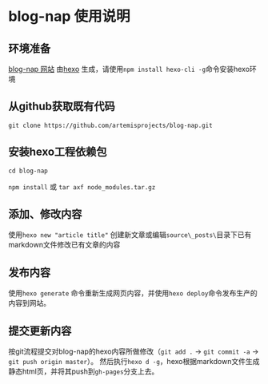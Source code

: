# blog-nap 使用说明

## 环境准备

[blog-nap 网站](http://blog.nxap.org) 由[hexo](http://hexo.io) 生成，请使用`npm install hexo-cli -g`命令安装hexo环境

## 从github获取既有代码

`git clone https://github.com/artemisprojects/blog-nap.git`

## 安装hexo工程依赖包

`cd blog-nap`

`npm install` 或 `tar axf node_modules.tar.gz`

## 添加、修改内容

使用`hexo new "article title"` 创建新文章或编辑`source\_posts\`目录下已有markdown文件修改已有文章的内容

## 发布内容

使用`hexo generate` 命令重新生成网页内容，并使用`hexo deploy`命令发布生产的内容到网站。

## 提交更新内容

按git流程提交对blog-nap的hexo内容所做修改（`git add .` -> `git commit -a` -> `git push origin master`）。
然后执行`hexo d -g`，hexo根据markdown文件生成静态html页，并将其push到`gh-pages`分支上去。
